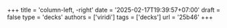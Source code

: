 +++
title = 'column-left, -right'
date = '2025-02-17T19:39:57+07:00'
draft = false
type = 'decks'
authors = ['viridi']
tags = ['decks']
url = '25b46'
+++
